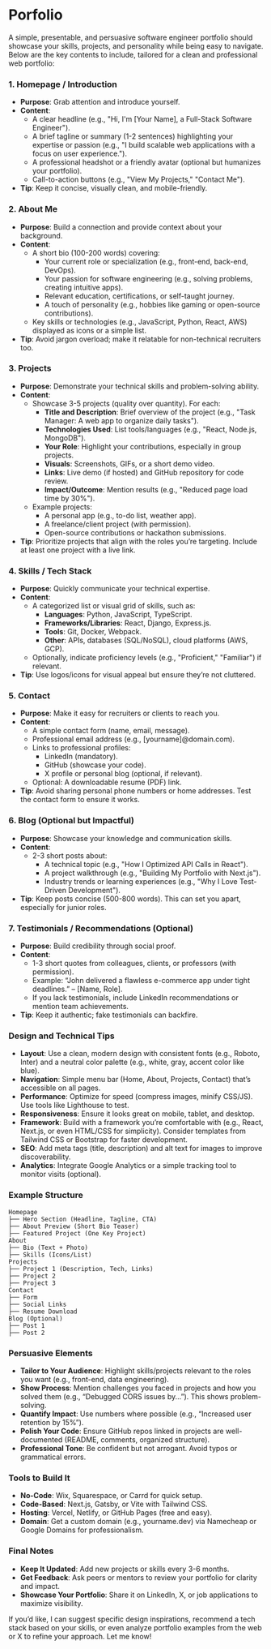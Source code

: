 # Porfolio

A simple, presentable, and persuasive software engineer portfolio should showcase your skills, projects, and personality while being easy to navigate. Below are the key contents to include, tailored for a clean and professional web portfolio:

### 1. Homepage / Introduction
- **Purpose**: Grab attention and introduce yourself.
- **Content**:
  - A clear headline (e.g., "Hi, I'm [Your Name], a Full-Stack Software Engineer").
  - A brief tagline or summary (1-2 sentences) highlighting your expertise or passion (e.g., "I build scalable web applications with a focus on user experience.").
  - A professional headshot or a friendly avatar (optional but humanizes your portfolio).
  - Call-to-action buttons (e.g., "View My Projects," "Contact Me").
- **Tip**: Keep it concise, visually clean, and mobile-friendly.

### 2. About Me
- **Purpose**: Build a connection and provide context about your background.
- **Content**:
  - A short bio (100-200 words) covering:
    - Your current role or specialization (e.g., front-end, back-end, DevOps).
    - Your passion for software engineering (e.g., solving problems, creating intuitive apps).
    - Relevant education, certifications, or self-taught journey.
    - A touch of personality (e.g., hobbies like gaming or open-source contributions).
  - Key skills or technologies (e.g., JavaScript, Python, React, AWS) displayed as icons or a simple list.
- **Tip**: Avoid jargon overload; make it relatable for non-technical recruiters too.

### 3. Projects
- **Purpose**: Demonstrate your technical skills and problem-solving ability.
- **Content**:
  - Showcase 3-5 projects (quality over quantity). For each:
    - **Title and Description**: Brief overview of the project (e.g., "Task Manager: A web app to organize daily tasks").
    - **Technologies Used**: List tools/languages (e.g., "React, Node.js, MongoDB").
    - **Your Role**: Highlight your contributions, especially in group projects.
    - **Visuals**: Screenshots, GIFs, or a short demo video.
    - **Links**: Live demo (if hosted) and GitHub repository for code review.
    - **Impact/Outcome**: Mention results (e.g., "Reduced page load time by 30%").
  - Example projects:
    - A personal app (e.g., to-do list, weather app).
    - A freelance/client project (with permission).
    - Open-source contributions or hackathon submissions.
- **Tip**: Prioritize projects that align with the roles you’re targeting. Include at least one project with a live link.

### 4. Skills / Tech Stack
- **Purpose**: Quickly communicate your technical expertise.
- **Content**:
  - A categorized list or visual grid of skills, such as:
    - **Languages**: Python, JavaScript, TypeScript.
    - **Frameworks/Libraries**: React, Django, Express.js.
    - **Tools**: Git, Docker, Webpack.
    - **Other**: APIs, databases (SQL/NoSQL), cloud platforms (AWS, GCP).
  - Optionally, indicate proficiency levels (e.g., "Proficient," "Familiar") if relevant.
- **Tip**: Use logos/icons for visual appeal but ensure they’re not cluttered.

### 5. Contact
- **Purpose**: Make it easy for recruiters or clients to reach you.
- **Content**:
  - A simple contact form (name, email, message).
  - Professional email address (e.g., [yourname]@domain.com).
  - Links to professional profiles:
    - LinkedIn (mandatory).
    - GitHub (showcase your code).
    - X profile or personal blog (optional, if relevant).
  - Optional: A downloadable resume (PDF) link.
- **Tip**: Avoid sharing personal phone numbers or home addresses. Test the contact form to ensure it works.

### 6. Blog (Optional but Impactful)
- **Purpose**: Showcase your knowledge and communication skills.
- **Content**:
  - 2-3 short posts about:
    - A technical topic (e.g., "How I Optimized API Calls in React").
    - A project walkthrough (e.g., "Building My Portfolio with Next.js").
    - Industry trends or learning experiences (e.g., "Why I Love Test-Driven Development").
- **Tip**: Keep posts concise (500-800 words). This can set you apart, especially for junior roles.

### 7. Testimonials / Recommendations (Optional)
- **Purpose**: Build credibility through social proof.
- **Content**:
  - 1-3 short quotes from colleagues, clients, or professors (with permission).
  - Example: “John delivered a flawless e-commerce app under tight deadlines.” – [Name, Role].
  - If you lack testimonials, include LinkedIn recommendations or mention team achievements.
- **Tip**: Keep it authentic; fake testimonials can backfire.

### Design and Technical Tips
- **Layout**: Use a clean, modern design with consistent fonts (e.g., Roboto, Inter) and a neutral color palette (e.g., white, gray, accent color like blue).
- **Navigation**: Simple menu bar (Home, About, Projects, Contact) that’s accessible on all pages.
- **Performance**: Optimize for speed (compress images, minify CSS/JS). Use tools like Lighthouse to test.
- **Responsiveness**: Ensure it looks great on mobile, tablet, and desktop.
- **Framework**: Build with a framework you’re comfortable with (e.g., React, Next.js, or even HTML/CSS for simplicity). Consider templates from Tailwind CSS or Bootstrap for faster development.
- **SEO**: Add meta tags (title, description) and alt text for images to improve discoverability.
- **Analytics**: Integrate Google Analytics or a simple tracking tool to monitor visits (optional).

### Example Structure
```
Homepage
├── Hero Section (Headline, Tagline, CTA)
├── About Preview (Short Bio Teaser)
├── Featured Project (One Key Project)
About
├── Bio (Text + Photo)
├── Skills (Icons/List)
Projects
├── Project 1 (Description, Tech, Links)
├── Project 2
├── Project 3
Contact
├── Form
├── Social Links
├── Resume Download
Blog (Optional)
├── Post 1
├── Post 2
```

### Persuasive Elements
- **Tailor to Your Audience**: Highlight skills/projects relevant to the roles you want (e.g., front-end, data engineering).
- **Show Process**: Mention challenges you faced in projects and how you solved them (e.g., “Debugged CORS issues by...”). This shows problem-solving.
- **Quantify Impact**: Use numbers where possible (e.g., “Increased user retention by 15%”).
- **Polish Your Code**: Ensure GitHub repos linked in projects are well-documented (README, comments, organized structure).
- **Professional Tone**: Be confident but not arrogant. Avoid typos or grammatical errors.

### Tools to Build It
- **No-Code**: Wix, Squarespace, or Carrd for quick setup.
- **Code-Based**: Next.js, Gatsby, or Vite with Tailwind CSS.
- **Hosting**: Vercel, Netlify, or GitHub Pages (free and easy).
- **Domain**: Get a custom domain (e.g., yourname.dev) via Namecheap or Google Domains for professionalism.

### Final Notes
- **Keep It Updated**: Add new projects or skills every 3-6 months.
- **Get Feedback**: Ask peers or mentors to review your portfolio for clarity and impact.
- **Showcase Your Portfolio**: Share it on LinkedIn, X, or job applications to maximize visibility.

If you’d like, I can suggest specific design inspirations, recommend a tech stack based on your skills, or even analyze portfolio examples from the web or X to refine your approach. Let me know!
